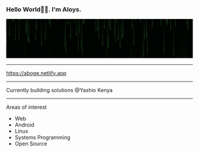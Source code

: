### Hello World👋🏾. I'm Aloys.
![matrix](matrix.jpg)
***
https://aboge.netlify.app
***
Currently building solutions @Yashio Kenya
***
Areas of interest
- Web
- Android 
- Linux
- Systems Programming
- Open Source